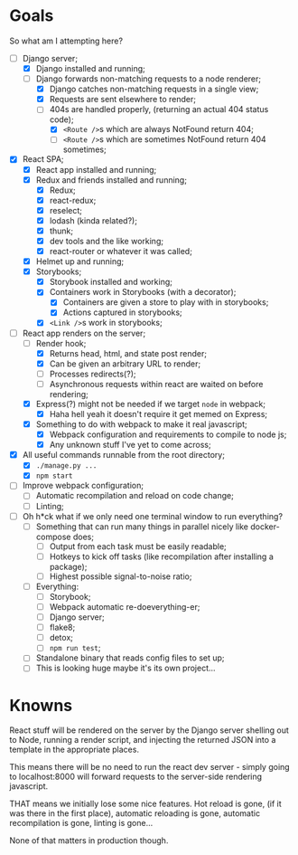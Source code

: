 # Goals

So what am I attempting here?

* [ ] Django server;
  * [x] Django installed and running;
  * [ ] Django forwards non-matching requests to a node renderer;
    * [x] Django catches non-matching requests in a single view;
    * [x] Requests are sent elsewhere to render;
    * [ ] 404s are handled properly, (returning an actual 404 status code);
      * [x] `<Route />`s which are always NotFound return 404;
      * [ ] `<Route />`s which are sometimes NotFound return 404 sometimes;
* [x] React SPA;
  * [x] React app installed and running;
  * [x] Redux and friends installed and running;
    * [x] Redux;
    * [x] react-redux;
    * [x] reselect;
    * [x] lodash (kinda related?);
    * [x] thunk;
    * [x] dev tools and the like working;
    * [x] react-router or whatever it was called;
  * [x] Helmet up and running;
  * [x] Storybooks;
    * [x] Storybook installed and working;
    * [x] Containers work in Storybooks (with a decorator);
      * [x] Containers are given a store to play with in storybooks;
      * [x] Actions captured in storybooks;
    * [x] `<Link />`s work in storybooks;
* [ ] React app renders on the server;
  * [ ] Render hook;
    * [x] Returns head, html, and state post render;
    * [x] Can be given an arbitrary URL to render;
    * [ ] Processes redirects(?);
    * [ ] Asynchronous requests within react are waited on before rendering;
  * [x] Express(?) might not be needed if we target `node` in webpack;
    * [x] Haha hell yeah it doesn't require it get memed on Express;
  * [x] Something to do with webpack to make it real javascript;
    * [x] Webpack configuration and requirements to compile to node js;
    * [x] Any unknown stuff I've yet to come across;
* [x] All useful commands runnable from the root directory;
  * [x] `./manage.py ...`
  * [x] `npm start`
* [ ] Improve webpack configuration;
  * [ ] Automatic recompilation and reload on code change;
  * [ ] Linting;
* [ ] Oh h*ck what if we only need one terminal window to run everything?
  * [ ] Something that can run many things in parallel nicely like docker-compose does;
    * [ ] Output from each task must be easily readable;
    * [ ] Hotkeys to kick off tasks (like recompilation after installing a package);
    * [ ] Highest possible signal-to-noise ratio;
  * [ ] Everything:
    * [ ] Storybook;
    * [ ] Webpack automatic re-doeverything-er;
    * [ ] Django server;
    * [ ] flake8;
    * [ ] detox;
    * [ ] `npm run test`;
  * [ ] Standalone binary that reads config files to set up;
  * [ ] This is looking huge maybe it's its own project...

# Knowns

React stuff will be rendered on the server by the Django server shelling out to Node, running a render script, and injecting the returned JSON into a template in the appropriate places.

This means there will be no need to run the react dev server - simply going to localhost:8000 will forward requests to the server-side rendering javascript.

THAT means we initially lose some nice features.  Hot reload is gone, (if it was there in the first place), automatic reloading is gone, automatic recompilation is gone, linting is gone...

None of that matters in production though.
